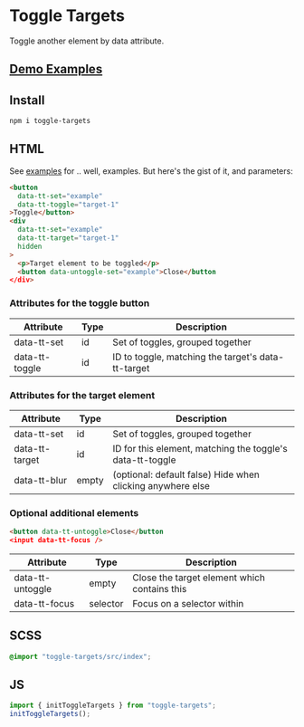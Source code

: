 # Toggle Targets

Toggle another element by data attribute.

## [Demo Examples](https://entozoon.github.io/toggle-targets)

## Install

```bash
npm i toggle-targets
```

## HTML

See [examples](https://entozoon.github.io/toggle-targets) for .. well, examples. But here's the gist of it, and parameters:

```html
<button
  data-tt-set="example"
  data-tt-toggle="target-1"
>Toggle</button>
<div
  data-tt-set="example"
  data-tt-target="target-1"
  hidden
>
  <p>Target element to be toggled</p>
  <button data-untoggle-set="example">Close</button
</div>
```

### Attributes for the toggle button

| Attribute      | Type | Description                                        |
| -------------- | ---- | -------------------------------------------------- |
| data-tt-set    | id   | Set of toggles, grouped together                   |
| data-tt-toggle | id   | ID to toggle, matching the target's data-tt-target |

### Attributes for the target element

| Attribute      | Type  | Description                                                |
| -------------- | ----- | ---------------------------------------------------------- |
| data-tt-set    | id    | Set of toggles, grouped together                           |
| data-tt-target | id    | ID for this element, matching the toggle's data-tt-toggle  |
| data-tt-blur   | empty | (optional: default false) Hide when clicking anywhere else |

### Optional additional elements

```html
<button data-tt-untoggle>Close</button
<input data-tt-focus />
```

| Attribute        | Type     | Description                                  |
| ---------------- | -------- | -------------------------------------------- |
| data-tt-untoggle | empty    | Close the target element which contains this |
| data-tt-focus    | selector | Focus on a selector within                   |

## SCSS

```scss
@import "toggle-targets/src/index";
```

## JS

```js
import { initToggleTargets } from "toggle-targets";
initToggleTargets();
```
